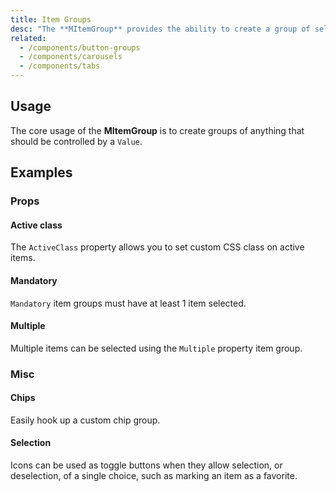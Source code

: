 ```yaml
---
title: Item Groups
desc: "The **MItemGroup** provides the ability to create a group of selectable items out of any component. This is the baseline functionality for components such as **MTabs** and **MCarousel**."
related:
  - /components/button-groups
  - /components/carousels
  - /components/tabs
---
```


## Usage

The core usage of the **MItemGroup** is to create groups of anything that should be controlled by a `Value`.

<masa-example file="Examples.components.item_groups.Usage"></masa-example>

## Examples

### Props

#### Active class

The `ActiveClass` property allows you to set custom CSS class on active items.

<masa-example file="Examples.components.item_groups.ActiveClass"></masa-example>

#### Mandatory

`Mandatory` item groups must have at least 1 item selected.

<masa-example file="Examples.components.item_groups.Mandatory"></masa-example>

#### Multiple

Multiple items can be selected using the `Multiple` property item group.

<masa-example file="Examples.components.item_groups.Multiple"></masa-example>

### Misc

#### Chips

Easily hook up a custom chip group.

<masa-example file="Examples.components.item_groups.Chips"></masa-example>

#### Selection

Icons can be used as toggle buttons when they allow selection, or deselection, of a single choice, such as marking an item as a favorite.

<masa-example file="Examples.components.item_groups.Selection"></masa-example>